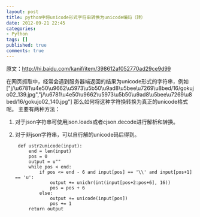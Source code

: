 ```yaml
---
layout: post
title: python中将unicode形式字符串转换为unicode编码（转）
date: 2012-09-21 22:45
categories:
- Python
tags: []
published: true
comments: true
---
```

原文：<http://hi.baidu.com/kanif/item/398612af052770ad29ce9d99>

在网页抓取中，经常会遇到服务器端返回的结果为unicode形式的字符串，例如 
    ["j\/\u6781\u4e50\u9662\u5973\u5b50\u9ad8\u5bee\u7269\u8bed\/16\/gokujo02_139.jpg","j\/\u6781\u4e50\u9662\u5973\u5b50\u9ad8\u5bee\u7269\u8bed\/16\/gokujo02_140.jpg"]
那么如何将这种字符换转换为真正的unicode格式呢。 主要有两种方法： 

1. 对于json字符串可使用json.loads或者cjson.decode进行解析和转换。

2. 对于非json字符串，可以自行解的unicode码后得到。

        def ustr2unicode(input):    
            end = len(input)    
            pos = 0    
            output = u""    
            while pos < end:        
                if pos <= end - 6 and input[pos] == '\\' and input[pos+1] == 'u':            
                    output += unichr(int(input[pos+2:pos+6], 16))            
                    pos = pos + 6        
                else:            
                    output += unicode(input[pos])            
                    pos += 1    
            return output